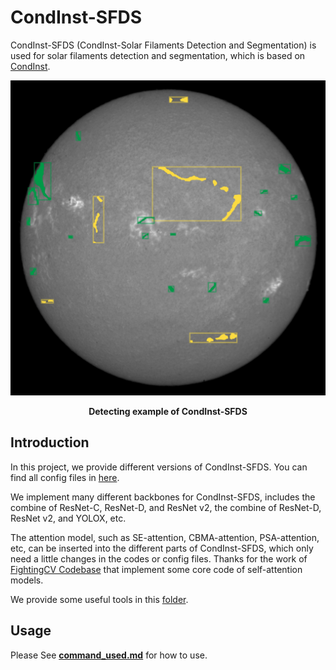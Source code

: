 # CondInst-SFDS

CondInst-SFDS (CondInst-Solar Filaments Detection and Segmentation) is used for solar filaments detection and segmentation, which is based on [CondInst](https://github.com/aim-uofa/AdelaiDet/blob/master/configs/CondInst/README.md).

<div align=center><img src=".\examples\results\BBSO\bbso_halph_fl_20140310_180912.jpg " width = "512"/>

**Detecting example of CondInst-SFDS**

<div align=left>


## Introduction

In this project, we provide different versions of CondInst-SFDS. You can find all config files in [here](.\configs\CondInst).

We implement many different backbones for CondInst-SFDS, includes the combine of ResNet-C, ResNet-D, and ResNet v2, the combine of ResNet-D, ResNet v2, and YOLOX, etc.

The attention model, such as SE-attention, CBMA-attention, PSA-attention, etc, can be inserted into the different parts of CondInst-SFDS, which only need a little changes in the codes or config files. Thanks for the work of [FightingCV Codebase](https://github.com/xmu-xiaoma666/External-Attention-pytorch) that implement some core code of self-attention models.

We provide some useful tools in this [folder](CondInst-SFDS\tools).


## Usage

Please See **[command_used.md](command_used.md)** for how to use.


